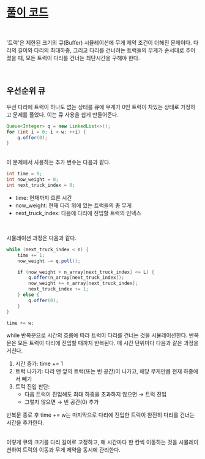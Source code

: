 # [풀이 코드](./BOJ_S1_13335.java)

<br>

'트럭'은 제한된 크기의 큐(Buffer) 시뮬레이션에 무게 제약 조건이 더해진 문제이다. 다리의 길이와 다리의 최대하중, 그리고 다리를 건너려는 트럭들의 무게가 순서대로 주어졌을 때, 모든 트럭이 다리를 건너는 최단시간을 구해야 한다.

<br>

## 우선순위 큐

우선 다리에 트럭이 하나도 없는 상태를 큐에 무게가 0인 트럭이 차있는 상태로 가정하고 문제를 풀었다. 이는 큐 사용을 쉽게 만들어준다.

```java
Queue<Integer> q = new LinkedList<>();
for (int i = 0; i < w; ++i) {
    q.offer(0);
}
```

<br>
이 문제에서 사용하는 추가 변수는 다음과 같다.

```java
int time = 0;
int now_weight = 0;
int next_truck_index = 0;
```

- time: 현재까지 흐른 시간
- now_weight: 현재 다리 위에 있는 트럭들의 총 무게
- next_truck_index: 다음에 다리에 진입할 트럭의 인덱스

<br>

시뮬레이션 과정은 다음과 같다.

```java
while (next_truck_index < n) {
    time += 1;
    now_weight -= q.poll();

    if (now_weight + n_array[next_truck_index] <= L) {
        q.offer(n_array[next_truck_index]);
        now_weight += n_array[next_truck_index];
        next_truck_index += 1;
    } else {
        q.offer(0);
    }
}

time += w;
```

while 반복문으로 시간의 흐름에 따라 트럭이 다리를 건너는 것을 시뮬레이션한다. 반복문은 모든 트럭이 다리에 진입할 때까지 반복된다. 매 시간 단위마다 다음과 같은 과정을 거친다.

1. 시간 증가: time += 1
2. 트럭 나가기: 다리 맨 앞의 트럭(또는 빈 공간)이 나가고, 해당 무게만큼 현재 하중에서 빼기
3. 트럭 진입 판단:
   - 다음 트럭이 진입해도 최대 하중을 초과하지 않으면 → 트럭 진입
   - 그렇지 않으면 → 빈 공간(0) 추가

반복문 종료 후 time += w는 마지막으로 다리에 진입한 트럭이 완전히 다리를 건너는 시간을 추가한다.

<br>
이렇게 큐의 크기를 다리 길이로 고정하고, 매 시간마다 한 칸씩 이동하는 것을 시뮬레이션하여 트럭의 이동과 무게 제약을 동시에 관리한다.

<br>

